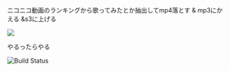 ニコニコ動画のランキングから歌ってみたとか抽出してmp4落とす & mp3にかえる &s3に上げる

![](https://dl.dropboxusercontent.com/u/27113412/img/34626062_p12.jpg)

やるったらやる

![Build Status](https://secure.travis-ci.org/gong023/nicoaudio.png)
